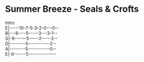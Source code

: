# Summer Breeze - Seals & Crofts
Intro\
E|-----10-7-5-3-2-0---0--\
B|---8----5-----3---3-1--\
G|-9------5-----2-----2--\
D|--------5-----------2--\
A|--------5-----------0--\
E|-0------5--------------
